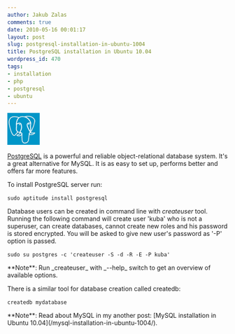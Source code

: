 ```yaml
---
author: Jakub Zalas
comments: true
date: 2010-05-16 00:01:17
layout: post
slug: postgresql-installation-in-ubuntu-1004
title: PostgreSQL installation in Ubuntu 10.04
wordpress_id: 470
tags:
- installation
- php
- postgresql
- ubuntu
---
```


<div class="pull-left">
    <img src="/uploads/wp/2010/05/postgresql.png" title="PostgreSQL" alt="PostgreSQL" class="img-responsive" />
</div>

[PostgreSQL](http://www.postgresql.org/) is a powerful and reliable object-relational database system. It's a great alternative for MySQL. It is as easy to set up, performs better and offers far more features.

To install PostgreSQL server run:

    
    sudo aptitude install postgresql


Database users can be created in command line with _createuser_ tool.        Running the following command will create user 'kuba' who is not a superuser, can  create databases, cannot create new roles and his password is stored encrypted. You will be asked to give new user's password as '-P' option is passed.

    
    sudo su postgres -c 'createuser -S -d -R -E -P kuba'


<div class="alert alert-warning" markdown="1">**Note**: Run _createuser_ with _--help_ switch to get an overview of available options.</div>

There is a similar tool for database creation called createdb:

    
    createdb mydatabase


<div class="alert alert-warning" markdown="1">**Note**: Read about MySQL in my another post: [MySQL installation in Ubuntu 10.04](/mysql-installation-in-ubuntu-1004/).</div>
